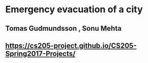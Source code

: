 
# Emergency evacuation of a city
## Tomas Gudmundsson , Sonu Mehta
## https://cs205-project.github.io/CS205-Spring2017-Projects/
